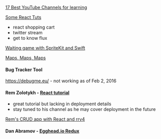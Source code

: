 [17 Best YouTube Channels for learning](http://techlog360.com/best-youtube-channels-learn-web-development/?utm_medium=email&utm_source=flipboard)  

[Some React Tuts](https://pub.scotch.io/@kenwheeler)  
  * react shopping cart
  * twitter stream
  * get to know flux 

[Waiting game with SpriteKit and Swift](https://www.raywenderlich.com/143258/make-waiting-game-like-farmville-spritekit-swift)  

[Maps, Maps, Maps](http://www.davidrumsey.com/luna/servlet/detail/RUMSEY~8~1~271612~90045352?qvq=q%3Apublication_author%3D%22berann%22%2B%3Bsort%3Apub_date%2Cpub_list_no%2Cseries_no%3Blc%3ARUMSEY~8~1&mi=1&trs=78)

#### Bug Tracker Tool
https://debugme.eu/ - not working as of Feb 2, 2016

#### Rem Zolotykh - [React tutorial](https://www.youtube.com/watch?v=5oiXG9f6GO0&list=PLuNEz8XtB51K-x3bwCC9uNM_cxXaiCcRY)
* great tutorial but lacking in deployment details
* stay tuned to his channel as he may cover deployment in the future

[Rem's CRUD app with React and rrv4](https://www.youtube.com/watch?v=h1ivekTEC2M)

#### Dan Abramov - [Egghead.io Redux](https://egghead.io/courses/building-react-applications-with-idiomatic-redux)

